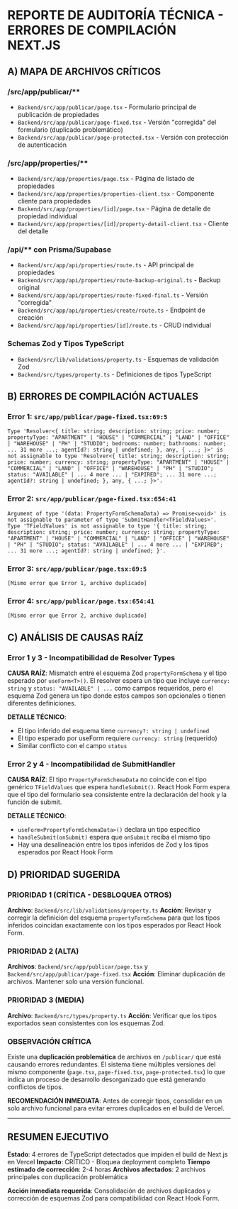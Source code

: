 # REPORTE DE AUDITORÍA TÉCNICA - ERRORES DE COMPILACIÓN NEXT.JS

## A) MAPA DE ARCHIVOS CRÍTICOS

### /src/app/publicar/**
- `Backend/src/app/publicar/page.tsx` - Formulario principal de publicación de propiedades
- `Backend/src/app/publicar/page-fixed.tsx` - Versión "corregida" del formulario (duplicado problemático)
- `Backend/src/app/publicar/page-protected.tsx` - Versión con protección de autenticación

### /src/app/properties/**
- `Backend/src/app/properties/page.tsx` - Página de listado de propiedades
- `Backend/src/app/properties/properties-client.tsx` - Componente cliente para propiedades
- `Backend/src/app/properties/[id]/page.tsx` - Página de detalle de propiedad individual
- `Backend/src/app/properties/[id]/property-detail-client.tsx` - Cliente del detalle

### /api/** con Prisma/Supabase
- `Backend/src/app/api/properties/route.ts` - API principal de propiedades
- `Backend/src/app/api/properties/route-backup-original.ts` - Backup original
- `Backend/src/app/api/properties/route-fixed-final.ts` - Versión "corregida"
- `Backend/src/app/api/properties/create/route.ts` - Endpoint de creación
- `Backend/src/app/api/properties/[id]/route.ts` - CRUD individual

### Schemas Zod y Tipos TypeScript
- `Backend/src/lib/validations/property.ts` - Esquemas de validación Zod
- `Backend/src/types/property.ts` - Definiciones de tipos TypeScript

## B) ERRORES DE COMPILACIÓN ACTUALES

### Error 1: `src/app/publicar/page-fixed.tsx:69:5`
```
Type 'Resolver<{ title: string; description: string; price: number; propertyType: "APARTMENT" | "HOUSE" | "COMMERCIAL" | "LAND" | "OFFICE" | "WAREHOUSE" | "PH" | "STUDIO"; bedrooms: number; bathrooms: number; ... 31 more ...; agentId?: string | undefined; }, any, { ...; }>' is not assignable to type 'Resolver<{ title: string; description: string; price: number; currency: string; propertyType: "APARTMENT" | "HOUSE" | "COMMERCIAL" | "LAND" | "OFFICE" | "WAREHOUSE" | "PH" | "STUDIO"; status: "AVAILABLE" | ... 4 more ... | "EXPIRED"; ... 31 more ...; agentId?: string | undefined; }, any, { ...; }>'.
```

### Error 2: `src/app/publicar/page-fixed.tsx:654:41`
```
Argument of type '(data: PropertyFormSchemaData) => Promise<void>' is not assignable to parameter of type 'SubmitHandler<TFieldValues>'.
Type 'TFieldValues' is not assignable to type '{ title: string; description: string; price: number; currency: string; propertyType: "APARTMENT" | "HOUSE" | "COMMERCIAL" | "LAND" | "OFFICE" | "WAREHOUSE" | "PH" | "STUDIO"; status: "AVAILABLE" | ... 4 more ... | "EXPIRED"; ... 31 more ...; agentId?: string | undefined; }'.
```

### Error 3: `src/app/publicar/page.tsx:69:5`
```
[Mismo error que Error 1, archivo duplicado]
```

### Error 4: `src/app/publicar/page.tsx:654:41`
```
[Mismo error que Error 2, archivo duplicado]
```

## C) ANÁLISIS DE CAUSAS RAÍZ

### Error 1 y 3 - Incompatibilidad de Resolver Types
**CAUSA RAÍZ**: Mismatch entre el esquema Zod `propertyFormSchema` y el tipo esperado por `useForm<T>()`. El resolver espera un tipo que incluye `currency: string` y `status: "AVAILABLE" | ...` como campos requeridos, pero el esquema Zod genera un tipo donde estos campos son opcionales o tienen diferentes definiciones.

**DETALLE TÉCNICO**: 
- El tipo inferido del esquema tiene `currency?: string | undefined`
- El tipo esperado por useForm requiere `currency: string` (requerido)
- Similar conflicto con el campo `status`

### Error 2 y 4 - Incompatibilidad de SubmitHandler
**CAUSA RAÍZ**: El tipo `PropertyFormSchemaData` no coincide con el tipo genérico `TFieldValues` que espera `handleSubmit()`. React Hook Form espera que el tipo del formulario sea consistente entre la declaración del hook y la función de submit.

**DETALLE TÉCNICO**:
- `useForm<PropertyFormSchemaData>()` declara un tipo específico
- `handleSubmit(onSubmit)` espera que `onSubmit` reciba el mismo tipo
- Hay una desalineación entre los tipos inferidos de Zod y los tipos esperados por React Hook Form

## D) PRIORIDAD SUGERIDA

### PRIORIDAD 1 (CRÍTICA - DESBLOQUEA OTROS)
**Archivo**: `Backend/src/lib/validations/property.ts`
**Acción**: Revisar y corregir la definición del esquema `propertyFormSchema` para que los tipos inferidos coincidan exactamente con los tipos esperados por React Hook Form.

### PRIORIDAD 2 (ALTA)
**Archivos**: `Backend/src/app/publicar/page.tsx` y `Backend/src/app/publicar/page-fixed.tsx`
**Acción**: Eliminar duplicación de archivos. Mantener solo una versión funcional.

### PRIORIDAD 3 (MEDIA)
**Archivo**: `Backend/src/types/property.ts`
**Acción**: Verificar que los tipos exportados sean consistentes con los esquemas Zod.

### OBSERVACIÓN CRÍTICA
Existe una **duplicación problemática** de archivos en `/publicar/` que está causando errores redundantes. El sistema tiene múltiples versiones del mismo componente (`page.tsx`, `page-fixed.tsx`, `page-protected.tsx`) lo que indica un proceso de desarrollo desorganizado que está generando conflictos de tipos.

**RECOMENDACIÓN INMEDIATA**: Antes de corregir tipos, consolidar en un solo archivo funcional para evitar errores duplicados en el build de Vercel.

---

## RESUMEN EJECUTIVO

**Estado**: 4 errores de TypeScript detectados que impiden el build de Next.js en Vercel
**Impacto**: CRÍTICO - Bloquea deployment completo
**Tiempo estimado de corrección**: 2-4 horas
**Archivos afectados**: 2 archivos principales con duplicación problemática

**Acción inmediata requerida**: Consolidación de archivos duplicados y corrección de esquemas Zod para compatibilidad con React Hook Form.
